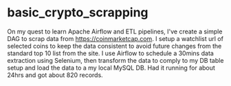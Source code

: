 # basic_crypto_scrapping

On my quest to learn Apache Airflow and ETL pipelines, I've create a simple DAG to scrap data from https://coinmarketcap.com. I setup a watchlist url of selected coins to keep the data consistent to avoid future changes from the standard top 10 list from the site.
I use Airflow to schedule a 30mins data extraction using Selenium, then transform the data to comply to my DB table setup and load the data to a my local MySQL DB. Had it running for about 24hrs and got about 820 records. 
